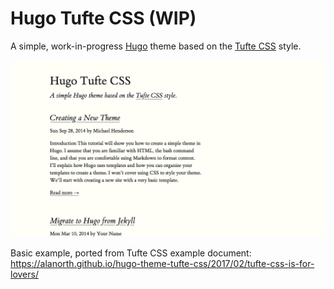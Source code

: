 # Hugo Tufte CSS (WIP)
A simple, work-in-progress [Hugo](https://gohugo.io) theme based on the [Tufte CSS](https://github.com/edwardtufte/tufte-css/) style.

![Screenshot](https://raw.githubusercontent.com/alanorth/hugo-theme-tufte-css/master/screenshot.png "Screenshot")

Basic example, ported from Tufte CSS example document: https://alanorth.github.io/hugo-theme-tufte-css/2017/02/tufte-css-is-for-lovers/
